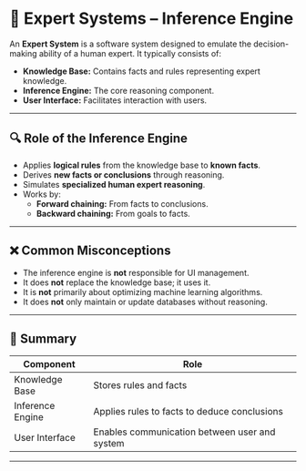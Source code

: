 <!-- File: artificial_intelligence/expert_systems.md -->

# 🤖 Expert Systems – Inference Engine

An **Expert System** is a software system designed to emulate the decision-making ability of a human expert. It typically consists of:

- **Knowledge Base:** Contains facts and rules representing expert knowledge.
- **Inference Engine:** The core reasoning component.
- **User Interface:** Facilitates interaction with users.

---

## 🔍 Role of the Inference Engine

- Applies **logical rules** from the knowledge base to **known facts**.
- Derives **new facts or conclusions** through reasoning.
- Simulates **specialized human expert reasoning**.
- Works by:
  - **Forward chaining:** From facts to conclusions.
  - **Backward chaining:** From goals to facts.

---

## ❌ Common Misconceptions

- The inference engine is **not** responsible for UI management.
- It does **not** replace the knowledge base; it uses it.
- It is **not** primarily about optimizing machine learning algorithms.
- It does **not** only maintain or update databases without reasoning.

---

## 📌 Summary

| Component          | Role                                       |
|--------------------|---------------------------------------------|
| Knowledge Base     | Stores rules and facts                      |
| Inference Engine   | Applies rules to facts to deduce conclusions |
| User Interface     | Enables communication between user and system |

---

